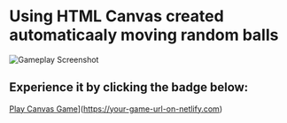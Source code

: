 # Using HTML Canvas created automaticaaly moving random balls
![Gameplay Screenshot](screenshots/screenshot.png)

## Experience it by clicking the badge below:

[Play Canvas Game](https://img.shields.io/badge/Play%20Game-Netlify-blue)](https://your-game-url-on-netlify.com)

